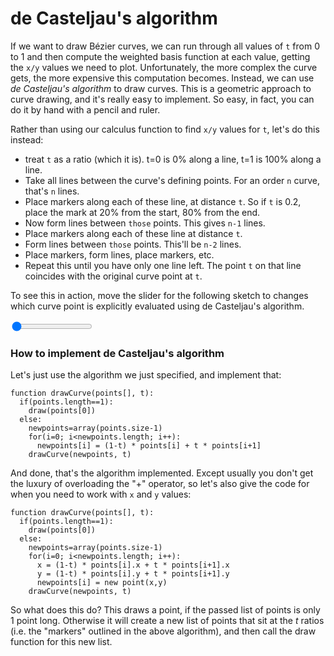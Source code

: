 # de Casteljau's algorithm

If we want to draw Bézier curves, we can run through all values of `t` from 0 to 1 and then compute the weighted basis function at each value, getting the `x/y` values we need to plot. Unfortunately, the more complex the curve gets, the more expensive this computation becomes. Instead, we can use *de Casteljau's algorithm* to draw curves. This is a geometric approach to curve drawing, and it's really easy to implement. So easy, in fact, you can do it by hand with a pencil and ruler.

Rather than using our calculus function to find `x/y` values for `t`, let's do this instead:

- treat `t` as a ratio (which it is). t=0 is 0% along a line, t=1 is 100% along a line.
- Take all lines between the curve's defining points. For an order `n` curve, that's `n` lines.
- Place markers along each of these line, at distance `t`. So if `t` is 0.2, place the mark at 20% from the start, 80% from the end.
- Now form lines between `those` points. This gives `n-1` lines.
- Place markers along each of these line at distance `t`.
- Form lines between `those` points. This'll be `n-2` lines.
- Place markers, form lines, place markers, etc.
- Repeat this until you have only one line left. The point `t` on that line coincides with the original curve point at `t`.

To see this in action, move the slider for the following sketch to changes which curve point is explicitly evaluated using de Casteljau's algorithm.

<graphics-element title="Traversing a curve using de Casteljau's algorithm" src="./decasteljau.js">
  <input type="range" min="0" max="1" step="0.01" value="0" class="slide-control">
</graphics-element>

<div class="howtocode">

### How to implement de Casteljau's algorithm

Let's just use the algorithm we just specified, and implement that:

```
function drawCurve(points[], t):
  if(points.length==1):
    draw(points[0])
  else:
    newpoints=array(points.size-1)
    for(i=0; i<newpoints.length; i++):
      newpoints[i] = (1-t) * points[i] + t * points[i+1]
    drawCurve(newpoints, t)
```

And done, that's the algorithm implemented. Except usually you don't get the luxury of overloading the "+" operator, so let's also give the code for when you need to work with `x` and `y` values:

```
function drawCurve(points[], t):
  if(points.length==1):
    draw(points[0])
  else:
    newpoints=array(points.size-1)
    for(i=0; i<newpoints.length; i++):
      x = (1-t) * points[i].x + t * points[i+1].x
      y = (1-t) * points[i].y + t * points[i+1].y
      newpoints[i] = new point(x,y)
    drawCurve(newpoints, t)
```

So what does this do? This draws a point, if the passed list of points is only 1 point long. Otherwise it will create a new list of points that sit at the <i>t</i> ratios (i.e. the "markers" outlined in the above algorithm), and then call the draw function for this new list.

</div>

